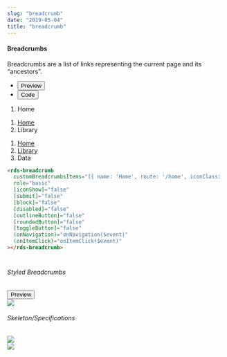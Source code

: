```yaml
---
slug: "breadcrumb"
date: "2019-05-04"
title: "breadcrumb"
---
```


<!-- CSS only -->
<link href="https://cdn.jsdelivr.net/npm/bootstrap@5.1.3/dist/css/bootstrap.min.css" rel="stylesheet" integrity="sha384-1BmE4kWBq78iYhFldvKuhfTAU6auU8tT94WrHftjDbrCEXSU1oBoqyl2QvZ6jIW3" crossorigin="anonymous">
<link rel="stylesheet" href="../assets/css/style-elements.css">
<link rel="stylesheet" href="../assets/css/main.css">

#### Breadcrumbs

Breadcrumbs are a list of links representing the current page and its “ancestors”.

<div class="cust-tabs">
<ul class="nav nav-tabs mt-4" id="myTab" role="tablist">
  <li class="nav-item" role="presentation">
    <button class="nav-link active" id="preview-tab" data-bs-toggle="tab" data-bs-target="#breadcrumbs" type="button" role="tab" aria-controls="preview" aria-selected="true">Preview</button>
  </li>
  <li class="nav-item" role="presentation">
    <button class="nav-link" id="code-tab" data-bs-toggle="tab" data-bs-target="#code" type="button" role="tab" aria-controls="preview" aria-selected="true">Code</button>
  </li>
</ul>

</div>

<div class="tab-content border mb-5" id="nav-tabContent">
  <div class="tab-pane fade show active" id="breadcrumbs" role="tabpanel" aria-labelledby="preview-tab">
<div class="contents bg-light p-5">
<div class="row">
                                             <div class="col-12">
                                                   <nav aria-label="breadcrumb">
                                                     <ol class="breadcrumb">
                                                       <li class="breadcrumb-item active" aria-current="page">Home</li>
                                                     </ol>
                                                   </nav>

<nav aria-label="breadcrumb">
                                                     <ol class="breadcrumb">
                                                       <li class="breadcrumb-item"><a href="#">Home</a></li>
                                                       <li class="breadcrumb-item active" aria-current="page">Library</li>
                                                     </ol>
                                                   </nav>

 <nav aria-label="breadcrumb">
<ol class="breadcrumb">
                                                          <li class="breadcrumb-item"><a href="#">Home</a></li>
                                                          <li class="breadcrumb-item"><a href="#">Library</a></li>
                                                          <li class="breadcrumb-item active" aria-current="page">Data</li>
                                                        </ol>
                                                   </nav>
                                             </div>
                                          </div>

  </div>
 </div>
  <div class="tab-pane fade" id="code" role="tabpanel" aria-labelledby="code-tab">
<div class="contents bg-code">
<div class="row m-0">

```html
<rds-breadcrumb
  customBreadcrumbsItems="[{ name: 'Home', route: '/home', iconClass: 'dashboard' , iconWidth: '15px' , iconHeight:'15px' , disabled: true}, { name: 'About', route: '/About', iconClass: 'dashboard' , iconWidth: '15px' , iconHeight:'15px' , disabled: true}, { name: 'Contact US', route: '/Contact', iconClass: 'dashboard' , iconWidth: '15px' , iconHeight:'15px' , disabled: true}, { name: 'Services', route: '/Services', iconClass: 'dashboard' , iconWidth: '15px' , iconHeight:'15px', disabled: true }, { name: 'Contact US', route: '/Contact', iconClass: 'dashboard' , iconWidth: '15px' , iconHeight:'15px', disabled: true }]"
  role="basic"
  [iconShow]="false"
  [submit]="false"
  [block]="false"
  [disabled]="false"
  [outlineButton]="false"
  [roundedButton]="false"
  [toggleButton]="false"
  (onNavigation)="onNavigation($event)"
  (onItemClick)="onItemClick($event)"
></rds-breadcrumb>
```
</div>
</div>
</div>
</div>

<div style="margin-bottom: 40px"></div>

###### Styled Breadcrumbs

<nav>
  <div class="nav nav-tabs mt-4" id="nav-tab" role="tablist">
    <button class="nav-link active" id="nav-home-tab" data-bs-toggle="tab" data-bs-target="#nav-home" type="button" role="tab" aria-controls="nav-home" aria-selected="true">Preview</button>

  </div>
</nav>

<div class="tab-content border bg-light" id="nav-tabContent">

  <div class="tab-pane fade show active" id="nav-home" role="tabpanel" aria-labelledby="nav-home-tab">
  
   <div class="contents bg-light p-5">

 <div class="row">
<div class="col-12">
<img src="https://portal.raaghu.io/images/components/_breadcrumbs/2.png" class="img-fluid">
</div>
 </div>
 </div>

  </div>

</div>

<div class="py-4">

###### Skeleton/Specifications

<div class="py-3">

<div class="card border p-5">

<div class="row">
 <div class="col-md-6">
 <img src="https://portal.raaghu.io/images/components/_breadcrumbs/img-1.png" class="img-fluid">
 </div>
<div class="col-md-6">
 <img src="https://portal.raaghu.io/images/components/_breadcrumbs/img-2.png" class="img-fluid">
</div>
</div>
</div>
</div>
</div>
